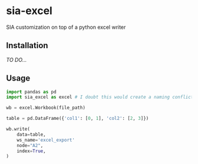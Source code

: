 # sia-excel
SIA customization on top of a python excel writer

## Installation
_TO DO..._

## Usage
```python
import pandas as pd
import sia_excel as excel # I doubt this would create a naming conflict as far as I know

wb = excel.Workbook(file_path)

table = pd.DataFrame({'col1': [0, 1], 'col2': [2, 3]})

wb.write(
    data=table, 
    ws_name='excel_export'
    node="A2", 
    index=True, 
)
```
